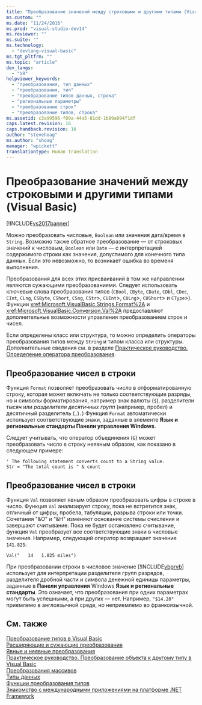 ```yaml
---
title: "Преобразование значений между строковыми и другими типами (Visual Basic) | Microsoft Docs"
ms.custom: ""
ms.date: "11/24/2016"
ms.prod: "visual-studio-dev14"
ms.reviewer: ""
ms.suite: ""
ms.technology: 
  - "devlang-visual-basic"
ms.tgt_pltfrm: ""
ms.topic: "article"
dev_langs: 
  - "VB"
helpviewer_keywords: 
  - "преобразования, тип данных"
  - "преобразования, тип"
  - "преобразование типов данных, строка"
  - "региональные параметры"
  - "преобразование строк"
  - "преобразование типов, строка"
ms.assetid: c3a99596-f09a-44a5-81dd-1b89a094f1df
caps.latest.revision: 16
caps.handback.revision: 16
author: "stevehoag"
ms.author: "shoag"
manager: "wpickett"
translationtype: Human Translation
---
```

# Преобразование значений между строковыми и другими типами (Visual Basic)
[!INCLUDE[vs2017banner](../../../../csharp/includes/vs2017banner.md)]

Можно преобразовать числовые, `Boolean` или значения дата\/время в `String`.  Возможно также обратное преобразование — от строковых значений к числовым, `Boolean` или `Date` — с интерпретацией содержимого строки как значения, допустимого для конечного типа данных.  Если это невозможно, то возникает ошибка во временя выполнения.  
  
 Преобразования для всех этих присваиваний в том же направлении являются сужающими преобразованиями.  Следует использовать ключевые слова преобразования типов \(`CBool`, `CByte`, `CDate`, `CDbl`, `CDec`, `CInt`, `CLng`, `CSByte`, `CShort`, `CSng`, `CStr`\>, `CUInt`\>, `CULng`\>, `CUShort`\> и `CType`\>\).  Функции <xref:Microsoft.VisualBasic.Strings.Format%2A> и <xref:Microsoft.VisualBasic.Conversion.Val%2A> предоставляют дополнительные возможности управления преобразованием строк и чисел.  
  
 Если определены класс или структура, то можно определить операторы преобразования типов между `String` и типом класса или структуры.  Дополнительные сведения см. в разделе [Практическое руководство. Определение оператора преобразования](../../../../visual-basic/programming-guide/language-features/procedures/how-to-define-a-conversion-operator.md).  
  
## Преобразование чисел в строки  
 Функция `Format` позволяет преобразовать число в отформатированную строку, которая может включать не только соответствующие разряды, но и символы форматирования, например знак валюты \(`$`\), разделители тысяч или *разделители десятичных групп* \(например, пробел\) и десятичный разделитель \(`,`\)`.`\)  Функция `Format` автоматически использует соответствующие знаки, заданные в элементе **Язык и региональные стандарты Панели управления Windows**.  
  
 Следует учитывать, что оператор объединения \(`&`\) может преобразовать число в строку неявным образом, как показано в следующем примере:  
  
```  
' The following statement converts count to a String value.  
Str = "The total count is " & count  
```  
  
## Преобразование чисел в строки  
 Функция `Val` позволяет явным образом преобразовать цифры в строке в число.  Функция `Val` анализирует строку, пока не встретится знак, отличный от цифры, пробела, табуляции, разрыва строки или точки.  Сочетания "&O" и "&H" изменяют основание системы счисления и завершают считывание.  Пока не будет остановлено считывание, функция `Val` преобразует все соответствующие знаки в числовые значения.  Например, следующий оператор возвращает значение `141.825`:  
  
 `Val("   14   1.825 miles")`  
  
 При преобразовании строки в числовое значение [!INCLUDE[vbprvb](../../../../csharp/programming-guide/concepts/linq/includes/vbprvb_md.md)] использует для интерпретации разделителя групп разрядов, разделителя дробной части и символа денежной единицы параметры, заданные в **Панели управления** Windows **Язык и региональные стандарты**.  Это означает, что преобразования при одних параметрах могут быть успешными, а при других — нет.  Например, `"$14.20"` приемлемо в англоязычной среде, но неприемлемо во франкоязычной.  
  
## См. также  
 [Преобразование типов в Visual Basic](../../../../visual-basic/programming-guide/language-features/data-types/type-conversions.md)   
 [Расширяющие и сужающие преобразования](../../../../visual-basic/programming-guide/language-features/data-types/widening-and-narrowing-conversions.md)   
 [Явные и неявные преобразования](../../../../visual-basic/programming-guide/language-features/data-types/implicit-and-explicit-conversions.md)   
 [Практическое руководство. Преобразование объекта к другому типу в Visual Basic](../../../../visual-basic/programming-guide/language-features/data-types/how-to-convert-an-object-to-another-type.md)   
 [Преобразования массивов](../../../../visual-basic/programming-guide/language-features/data-types/array-conversions.md)   
 [Типы данных](../../../../visual-basic/language-reference/data-types/data-type-summary.md)   
 [Функции преобразования типов](../../../../visual-basic/language-reference/functions/type-conversion-functions.md)   
 [Знакомство с международными приложениями на платформе .NET Framework](/visual-studio/ide/introduction-to-international-applications-based-on-the-dotnet-framework)